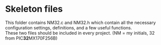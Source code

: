 # Skeleton files
This folder contains NM32.c and NM32.h which contain all the necessary configuration settings, definitions, and a few useful functions.  
These two files should be included in every project. (NM = my initials, 32 from PIC**32**MX170F256B)

